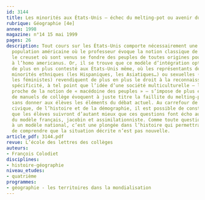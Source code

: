 ```yaml
---
id: 3144
title: Les minorités aux États-Unis – échec du melting-pot ou avenir du « salad bowl » ? 
rubrique: Géographie [4e]
annee: 1998
magazine: n°14 15 mai 1999
pages: 26
description: Tout cours sur les États-Unis comporte nécessairement une leçon sur la
  population américaine où le professeur évoque la notion classique de melting-pot,
  le creuset où sont venus se fondre des peuples de toutes origines pour donner naissance
  à l’homo americanus. Or, il se trouve que ce modèle d’intégration optimiste est
  de plus en plus contesté aux États-Unis même, où les représentants des différentes
  minorités ethniques (les Hispaniques, les Asiatiques…) ou sexuelles (les homosexuels,
  les féministes) revendiquent de plus en plus le droit à la reconnaissance de leur
  spécificité, à tel point que l’idée d’une société multiculturelle – le salad bowl,
  proche de la notion de « macédoine des peuples » – s’impose de plus en plus. Beaucoup
  de manuels de collège évoquent à juste titre la faillite du melting-pot américain,
  sans donner aux élèves les éléments du débat actuel. Au carrefour de l’éducation
  civique, de l’histoire et de la démographie, il est possible de construire une leçon
  que les élèves suivront d’autant mieux que ces questions font écho aux difficultés
  du modèle français, jacobin et assimilationniste. Comme toute question touchant
  à un modèle national, c’est une plongée dans l’histoire qui permettra aux élèves
  de comprendre que la situation décrite n’est pas nouvelle.
article_pdf: 3144.pdf
revue: L’école des lettres des collèges
auteurs:
- François Colodiet
disciplines:
- histoire-géographie
niveau_etudes:
- quatrième
programmes:
- géographie - les territoires dans la mondialisation
---
```

